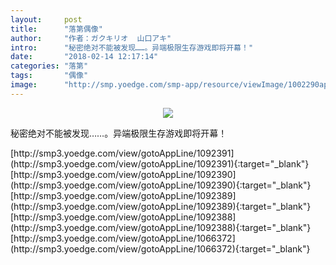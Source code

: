 ```yaml
---
layout:     post
title:      "落第偶像"
author:     "作者：ガクキリオ  山口アキ"
intro:      "秘密绝对不能被发现……。异端极限生存游戏即将开幕！"
date:       "2018-02-14 12:17:14"
categories: "落第"
tags:       "偶像"
image:      "http://smp.yoedge.com/smp-app/resource/viewImage/1002290appline.png"
---
```

<div style="text-align: center">
<p><img src="http://smp.yoedge.com/smp-app/resource/viewImage/1002290appline.png"/></p>
</div>
<p class="post-meta">
<span>秘密绝对不能被发现……。异端极限生存游戏即将开幕！</span>
</p>
[http://smp3.yoedge.com/view/gotoAppLine/1092391](http://smp3.yoedge.com/view/gotoAppLine/1092391){:target="_blank"}
[http://smp3.yoedge.com/view/gotoAppLine/1092390](http://smp3.yoedge.com/view/gotoAppLine/1092390){:target="_blank"}
[http://smp3.yoedge.com/view/gotoAppLine/1092389](http://smp3.yoedge.com/view/gotoAppLine/1092389){:target="_blank"}
[http://smp3.yoedge.com/view/gotoAppLine/1092388](http://smp3.yoedge.com/view/gotoAppLine/1092388){:target="_blank"}
[http://smp3.yoedge.com/view/gotoAppLine/1066372](http://smp3.yoedge.com/view/gotoAppLine/1066372){:target="_blank"}


